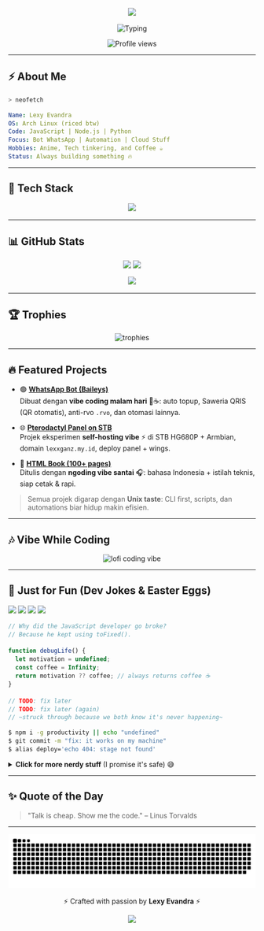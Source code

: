 <!-- Banner Header -->
<p align="center">
  <img src="https://capsule-render.vercel.app/api?type=waving&color=00f5ff&height=200&section=header&text=Welcome%20to%20Lexy's%20Hub&fontSize=40&fontColor=0d1117&animation=twinkling"/>
</p>

<p align="center">
  <img src="https://readme-typing-svg.demolab.com?font=Fira+Code&size=22&duration=2500&pause=800&color=00F5FF&center=true&vCenter=true&width=600&lines=Hello%2C+I'm+Lexy+Evandra;Code+%7C+Create+%7C+Deploy;Built+with+%E2%9D%A4%EF%B8%8F+and+Unix+vibes" alt="Typing" />
</p>

<p align="center">
  <img src="https://komarev.com/ghpvc/?username=lexx-project&style=flat-square&color=00f5ff" alt="Profile views" />
</p>

---

## ⚡ About Me
```zsh
> neofetch
```
```yaml
Name: Lexy Evandra
OS: Arch Linux (riced btw)
Code: JavaScript | Node.js | Python
Focus: Bot WhatsApp | Automation | Cloud Stuff
Hobbies: Anime, Tech tinkering, and Coffee ☕
Status: Always building something 🔥
```

---

## 🚀 Tech Stack
<p align="center">
  <img src="https://skillicons.dev/icons?i=js,nodejs,express,react,html,css,tailwind,git,github,linux,docker,mysql,mongodb,vscode" />
</p>

---

## 📊 GitHub Stats
<p align="center">
  <img src="https://github-readme-stats.vercel.app/api?username=lexx-project&show_icons=true&theme=tokyonight&hide_border=true" height="165"/>
  <img src="https://github-readme-stats.vercel.app/api/top-langs/?username=lexx-project&layout=compact&theme=tokyonight&hide_border=true" height="165"/>
</p>
<p align="center">
  <img src="https://streak-stats.demolab.com?user=lexx-project&theme=tokyonight&hide_border=true" height="165"/>
</p>

---

## 🏆 Trophies
<p align="center">
  <img src="https://github-profile-trophy.vercel.app/?username=lexx-project&theme=onedark&no-bg=true&no-frame=true&column=6" alt="trophies"/>
</p>

---

## 🔥 Featured Projects
- 🟢 [**WhatsApp Bot (Baileys)**](https://github.com/lexxganz/whatsapp-bot)  
  Dibuat dengan **vibe coding malam hari** 🌙☕: auto topup, Saweria QRIS (QR otomatis), anti-rvo `.rvo`, dan otomasi lainnya. 

- 🌐 [**Pterodactyl Panel on STB**](https://github.com/lexxganz/stb-pterodactyl)  
  Projek eksperimen **self-hosting vibe** ⚡ di STB HG680P + Armbian, domain `lexxganz.my.id`, deploy panel + wings.

- 📘 [**HTML Book (100+ pages)**](https://github.com/lexxganz/html-book)  
  Ditulis dengan **ngoding vibe santai** 🎧: bahasa Indonesia + istilah teknis, siap cetak & rapi.

> Semua projek digarap dengan **Unix taste**: CLI first, scripts, dan automations biar hidup makin efisien.

---

## 🎶 Vibe While Coding
<p align="center">
  <img src="https://raw.githubusercontent.com/Anmol-Baranwal/Cool-GIFs-For-GitHub/main/assets/gifs/music.gif" width="600" alt="lofi coding vibe"/>
</p>

---

## 🧪 Just for Fun (Dev Jokes & Easter Eggs)

<p>
  <img src="https://img.shields.io/badge/status-undefined-00f5ff?style=for-the-badge&labelColor=0d1117" />
  <img src="https://img.shields.io/badge/bug_count-NaN-ff79c6?style=for-the-badge&labelColor=0d1117" />
  <img src="https://img.shields.io/badge/coffee-OVERFLOW-ffaa00?style=for-the-badge&labelColor=0d1117" />
  <img src="https://img.shields.io/badge/works_on-my_machine-50fa7b?style=for-the-badge&labelColor=0d1117" />
</p>

```js
// Why did the JavaScript developer go broke?
// Because he kept using toFixed().

function debugLife() {
  let motivation = undefined;
  const coffee = Infinity;
  return motivation ?? coffee; // always returns coffee ☕
}

// TODO: fix later
// TODO: fix later (again)
// ~struck through because we both know it's never happening~
```

```bash
$ npm i -g productivity || echo "undefined"
$ git commit -m "fix: it works on my machine"
$ alias deploy='echo 404: stage not found'
```

<details>
  <summary><b>Click for more nerdy stuff</b> (I promise it's safe) 😅</summary>

```python
try:
    ship_code()
except WorksOnMyMachineError:
    print("it works on my machine™")
```

```txt
StackOverflowError: when you search your own answer and upvote it.
```
</details>

---

## ✨ Quote of the Day
> "Talk is cheap. Show me the code." – Linus Torvalds

---

<p align="center">
  <img src="https://raw.githubusercontent.com/Platane/snk/output/github-contribution-grid-snake-dark.svg" alt="Snake animation" />
</p>

<p align="center">⚡ Crafted with passion by <b>Lexy Evandra</b> ⚡</p>

<p align="center">
  <img src="https://capsule-render.vercel.app/api?type=waving&color=00f5ff&height=120&section=footer"/>
</p>
